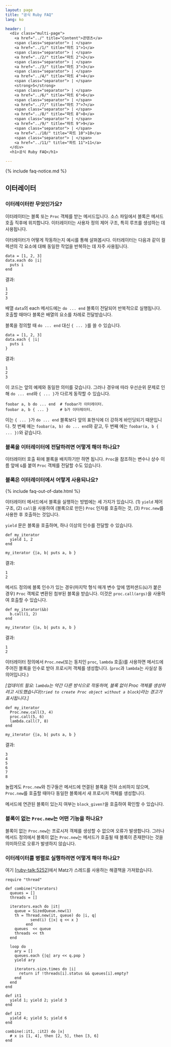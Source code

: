 ```yaml
---
layout: page
title: "공식 Ruby FAQ"
lang: ko

header: |
  <div class="multi-page">
    <a href="../" title="Content">콘텐츠</a>
    <span class="separator"> | </span>
    <a href="../1/" title="파트 1">1</a>
    <span class="separator"> | </span>
    <a href="../2/" title="파트 2">2</a>
    <span class="separator"> | </span>
    <a href="../3/" title="파트 3">3</a>
    <span class="separator"> | </span>
    <a href="../4/" title="파트 4">4</a>
    <span class="separator"> | </span>
    <strong>5</strong>
    <span class="separator"> | </span>
    <a href="../6/" title="파트 6">6</a>
    <span class="separator"> | </span>
    <a href="../7/" title="파트 7">7</a>
    <span class="separator"> | </span>
    <a href="../8/" title="파트 8">8</a>
    <span class="separator"> | </span>
    <a href="../9/" title="파트 9">9</a>
    <span class="separator"> | </span>
    <a href="../10/" title="파트 10">10</a>
    <span class="separator"> | </span>
    <a href="../11/" title="파트 11">11</a>
  </div>
  <h1>공식 Ruby FAQ</h1>

---
```


{% include faq-notice.md %}

## 이터레이터

### 이터레이터란 무엇인가요?

이터레이터는 블록 또는 `Proc` 객체를 받는 메서드입니다. 소스 파일에서
블록은 메서드 호출 직후에 위치합니다. 이터레이터는 사용자 정의 제어
구조, 특히 루프를 생성하는 데 사용됩니다.

이터레이터가 어떻게 작동하는지 예시를 통해 살펴봅시다. 이터레이터는 다음과 같이
컬렉션의 각 요소에 대해 동일한 작업을 반복하는 데 자주 사용됩니다.

~~~
data = [1, 2, 3]
data.each do |i|
  puts i
end
~~~

결과:

~~~
1
2
3
~~~

배열 `data`의 each 메서드에는 `do ... end` 블록이 전달되어 반복적으로
실행됩니다. 호출할 때마다 블록은 배열의 요소를 차례로 전달받습니다.

블록을 정의할 때 `do ... end` 대신 `{ ... }`를 쓸 수 있습니다.

~~~
data = [1, 2, 3]
data.each { |i|
  puts i
}
~~~

결과:

~~~
1
2
3
~~~

이 코드는 앞의 예제와 동일한 의미를 갖습니다. 그러나 경우에 따라 우선순위
문제로 인해 `do ... end`와 `{ ... }`가 다르게 동작할 수 있습니다.

~~~
foobar a, b do ... end  # foobar가 이터레이터.
foobar a, b { ... }     # b가 이터레이터.
~~~

이는 `{ ... }`가 `do ... end` 블록보다 앞의 표현식에 더 강하게 바인딩되기
때문입니다. 첫 번째 예는 `foobar(a, b) do ... end`와 같고, 두 번째 예는
`foobar(a, b { ... })`와 같습니다.

### 블록을 이터레이터에 전달하려면 어떻게 해야 하나요?

이터레이터 호출 뒤에 블록을 배치하기만 하면 됩니다. `Proc`을 참조하는 변수나 상수
이름 앞에 `&`를 붙여 `Proc` 객체를 전달할 수도 있습니다.

### 블록은 이터레이터에서 어떻게 사용되나요?

{% include faq-out-of-date.html %}

이터레이터 메서드에서 블록을 실행하는 방법에는 세 가지가 있습니다.
(1) `yield` 제어 구조, (2) `call`을 사용하여 (블록으로 만든) `Proc` 인자를
호출하는 것, (3) `Proc.new`를 사용한 후 호출하는 것입니다.

`yield` 문은 블록을 호출하며, 하나 이상의 인수를 전달할 수 있습니다.

~~~
def my_iterator
  yield 1, 2
end

my_iterator {|a, b| puts a, b }
~~~

결과:

~~~
1
2
~~~

메서드 정의에 블록 인수가 있는 경우(마지막 형식 매개 변수 앞에 앰퍼샌드(`&`)가
붙은 경우) `Proc` 객체로 변환된 첨부된 블록을 받습니다. 이것은
`proc.call(args)`을 사용하여 호출할 수 있습니다.

~~~
def my_iterator(&b)
  b.call(1, 2)
end

my_iterator {|a, b| puts a, b }
~~~

결과:

~~~
1
2
~~~

이터레이터 정의에서 `Proc.new`(또는 동치인 `proc`, `lambda` 호출)를 사용하면
메서드에 주어진 블록을 인수로 받아 프로시저 객체를 생성합니다. (`proc`과
`lambda`는 사실상 동의어입니다.)

_[업데이트 필요: `lambda`는 약간 다른 방식으로 작동하며, 블록 없이 Proc 객체를
생성하려고 시도했습니다(`tried to create Proc object without a block`)라는
경고가 표시됩니다.]_

~~~
def my_iterator
  Proc.new.call(3, 4)
  proc.call(5, 6)
  lambda.call(7, 8)
end

my_iterator {|a, b| puts a, b }
~~~

결과:

~~~
3
4
5
6
7
8
~~~

놀랍게도 `Proc.new`와 친구들은 메서드에 연결된 블록을 전혀 소비하지 않으며,
`Proc.new`를 호출할 때마다 동일한 블록에서 새 프로시저 객체를 생성합니다.

메서드에 연관된 블록이 있는지 여부는 `block_given?`을 호출하여 확인할 수
있습니다.

### 블록이 없는 `Proc.new`는 어떤 기능을 하나요?

블록이 없는 `Proc.new`는 프로시저 객체를 생성할 수 없으며 오류가 발생합니다.
그러나 메서드 정의에서 블록이 없는 `Proc.new`는 메서드가 호출될 때 블록이
존재한다는 것을 의미하므로 오류가 발생하지 않습니다.

### 이터레이터를 병렬로 실행하려면 어떻게 해야 하나요?

여기 [\[ruby-talk:5252\]][ruby-talk:5252]에서 Matz가 스레드를 사용하는 해결책을
가져왔습니다.

~~~
require "thread"

def combine(*iterators)
  queues = []
  threads = []

  iterators.each do |it|
    queue = SizedQueue.new(1)
    th = Thread.new(it, queue) do |i, q|
           send(i) {|x| q << x }
         end
    queues  << queue
    threads << th
  end

  loop do
    ary = []
    queues.each {|q| ary << q.pop }
    yield ary

    iterators.size.times do |i|
      return if !threads[i].status && queues[i].empty?
    end
  end
end

def it1
  yield 1; yield 2; yield 3
end

def it2
  yield 4; yield 5; yield 6
end

combine(:it1, :it2) do |x|
  # x is [1, 4], then [2, 5], then [3, 6]
end
~~~

[ruby-talk:5252]: https://blade.ruby-lang.org/ruby-talk/5252
